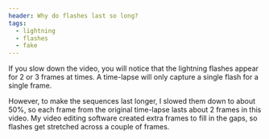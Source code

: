 ```yaml
---
header: Why do flashes last so long?
tags:
  - lightning
  - flashes
  - fake
---
```


If you slow down the video, you will notice that the lightning flashes appear for 2 or 3 frames at times. A time-lapse will only capture a single flash for a single frame.

However, to make the sequences last longer, I slowed them down to about 50%, so each frame from the original time-lapse lasts about 2 frames in this video. My video editing software created extra frames to fill in the gaps, so flashes get stretched across a couple of frames.